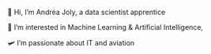 👋 Hi, I’m Andréa Joly, a data scientist apprentice

👀 I’m interested in Machine Learning & Artificial Intelligence,

🛩️ I’m passionate about IT and aviation
